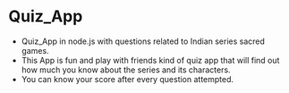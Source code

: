 # Quiz_App

* Quiz_App in node.js with questions related to Indian series sacred games.
* This App is fun and play with friends kind of quiz app that will find out how much you know about the series and its characters.
* You can know your score after every question attempted. 
